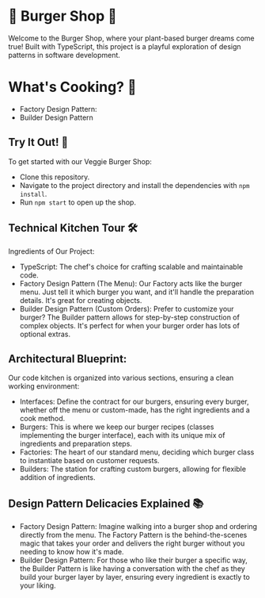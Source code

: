 # 🍔 Burger Shop 🌱

Welcome to the Burger Shop, where your plant-based burger dreams come true! Built with TypeScript, this project is a playful exploration of design patterns in software development.

# What's Cooking? 🍳

- Factory Design Pattern:
- Builder Design Pattern

## Try It Out! 🔧

To get started with our Veggie Burger Shop:

- Clone this repository.
- Navigate to the project directory and install the dependencies with `npm install`.
- Run `npm start` to open up the shop.

## Technical Kitchen Tour 🛠

Ingredients of Our Project:

- TypeScript: The chef's choice for crafting scalable and maintainable code.
- Factory Design Pattern (The Menu): Our Factory acts like the burger menu. Just tell it which burger you want, and it'll handle the preparation details. It's great for creating objects.
- Builder Design Pattern (Custom Orders): Prefer to customize your burger? The Builder pattern allows for step-by-step construction of complex objects. It's perfect for when your burger order has lots of optional extras.

## Architectural Blueprint:

Our code kitchen is organized into various sections, ensuring a clean working environment:

- Interfaces: Define the contract for our burgers, ensuring every burger, whether off the menu or custom-made, has the right ingredients and a cook method.
- Burgers: This is where we keep our burger recipes (classes implementing the burger interface), each with its unique mix of ingredients and preparation steps.
- Factories: The heart of our standard menu, deciding which burger class to instantiate based on customer requests.
- Builders: The station for crafting custom burgers, allowing for flexible addition of ingredients.

## Design Pattern Delicacies Explained 📚

- Factory Design Pattern: Imagine walking into a burger shop and ordering directly from the menu. The Factory Pattern is the behind-the-scenes magic that takes your order and delivers the right burger without you needing to know how it's made.
- Builder Design Pattern: For those who like their burger a specific way, the Builder Pattern is like having a conversation with the chef as they build your burger layer by layer, ensuring every ingredient is exactly to your liking.
